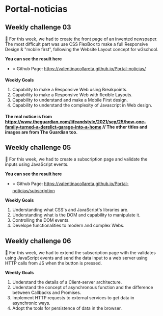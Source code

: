 # Portal-noticias
## Weekly challenge 03
:small_orange_diamond: For this week, we had to create the front page of an invented newspaper. The most difficult part was use CSS FlexBox to make a full Responsive Design & "mobile first", following the Website Layout concept for w3school.

**You can see the result here**
- :star: Github Page: https://valentinacollareta.github.io/Portal-noticias/

**Weekly Goals**
1. Capability to make a Responsive Web using Breakpoints.
2. Capability to make a Responsive Web with flexible Layouts.
3. Capability to understand and make a Mobile First design.
4. Capability to understand the complexity of Javascript in Web design.

#### The real notice is from https://www.theguardian.com/lifeandstyle/2021/sep/25/how-one-family-turned-a-derelict-garage-into-a-home // The other titles and images are from The Guardian too.

## Weekly challenge 05
:small_orange_diamond: For this week, we had to create a subscription page and validate the inputs using
JavaScript events.

**You can see the result here**
- :star: Github Page: https://valentinacollareta.github.io/Portal-noticias/subscription

**Weekly Goals**
1. Understanding what CSS's and JavaScript's libraries are.
2. Understanding what is the DOM and capability to manipulate it.
3. Controlling the DOM events.
4. Develope functionalities to modern and complex Webs.

## Weekly challenge 06
:small_orange_diamond: For this week, we had to extend the subscription page with the validates using
JavaScript events and send the data input to a web server using HTTP calls from JS when the button is pressed.

**Weekly Goals**
1. Understand the details of a Client-server architecture.
2. Understand the concept of asynchronous function and the difference between Callbacks and Promises.
3. Implement HTTP requests to external services to get data in asynchronic ways.
4. Adopt the tools for persistence of data in the browser.